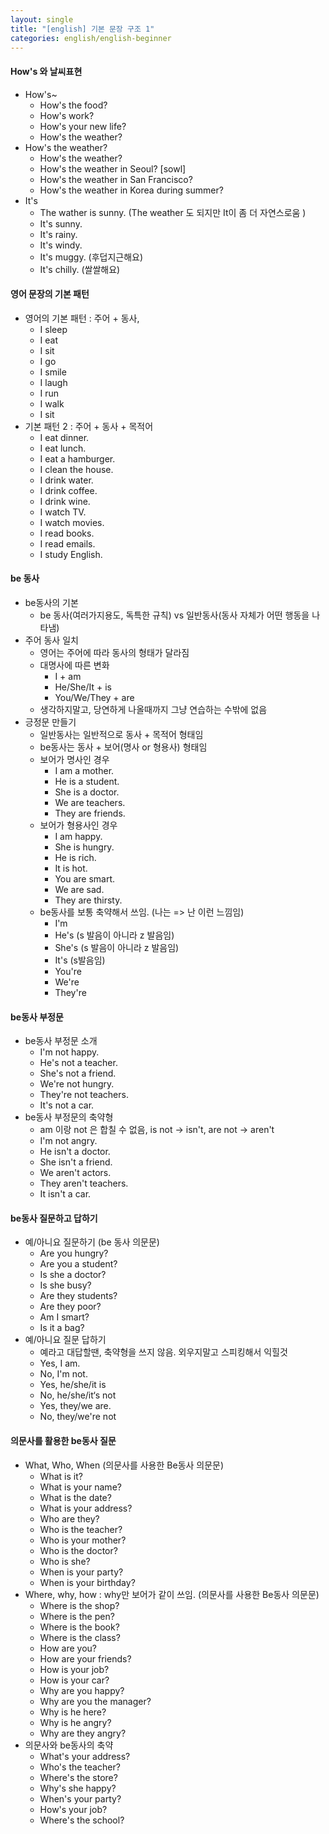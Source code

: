 ```yaml
---
layout: single
title: "[english] 기본 문장 구조 1"
categories: english/english-beginner
---
```


#### How's 와 날씨표현
- How's~
	- How's the food?
	- How's work?
	- How's your new life?
	- How's the weather?
- How's the weather?
	- How's the weather?
	- How's the weather in Seoul? [sowl]
	- How's the weather in San Francisco?
	- How's the weather in Korea during summer?
- It's
	- The wather is sunny. (The weather 도 되지만 It이 좀 더 자연스로움 )
	- It's sunny.
	- It's rainy.
	- It's windy.
	- It's muggy. (후덥지근해요)
	- It's chilly. (쌀쌀해요)

#### 영어 문장의 기본 패턴
- 영어의 기본 패턴 : 주어 + 동사, 
	- I sleep
	- I eat
	- I sit
	- I go
	- I smile
	- I laugh
	- I run
	- I walk
	- I sit
- 기본 패턴 2 : 주어 + 동사 + 목적어
	- I eat dinner.
	- I eat lunch.
	- I eat a hamburger.
	- I clean the house.
	- I drink water.
	- I drink coffee.
	- I drink wine.
	- I watch TV.
	- I watch movies.
	- I read books.
	- I read emails.
	- I study English.

#### be 동사
- be동사의 기본
	- be 동사(여러가지용도, 독특한 규칙) vs 일반동사(동사 자체가 어떤 행동을 나타냄)
- 주어 동사 일치
	- 영어는 주어에 따라 동사의 형태가 달라짐
	- 대명사에 따른 변화
		- I + am
		- He/She/It + is
		- You/We/They + are
	- 생각하지말고, 당연하게 나올때까지 그냥 연습하는 수밖에 없음
- 긍정문 만들기
	- 일반동사는 일반적으로 동사 + 목적어 형태임
	- be동사는 동사 + 보어(명사 or 형용사) 형태임
	- 보어가 명사인 경우
		- I am a  mother.
		- He is a student.
		- She is a doctor.
		- We are teachers.
		- They are friends.
	- 보어가 형용사인 경우
		- I am happy.
		- She is hungry.
		- He is rich.
		- It is hot.
		- You are smart.
		- We are sad.
		- They are thirsty.
	- be동사를 보통 축약해서 쓰임. (나는 => 난 이런 느낌임)
		- I'm
		- He's (s 발음이 아니라 z 발음임)
		- She's (s 발음이 아니라 z 발음임)
		- It's (s발음임)
		- You're
		- We're
		- They're

#### be동사 부정문
- be동사 부정문 소개
	- I'm not happy.
	- He's not a teacher.
	- She's not a friend.
	- We're not hungry.
	- They're not teachers.
	- It's not a car.
- be동사 부정문의 축약형
	- am 이랑 not 은 합칠 수 없음, is not -> isn't, are not -> aren't
	- I'm not angry.
	- He isn't a doctor.
	- She isn't a friend.
	- We aren't actors.
	- They aren't teachers.
	- It isn't a car.

#### be동사 질문하고 답하기
- 예/아니요 질문하기 (be 동사 의문문)
	- Are you hungry?
	- Are you a student?
	- Is she a doctor?
	- Is she busy?
	- Are they students?
	- Are they poor?
	- Am I smart?
	- Is it a bag?
- 예/아니요 질문 답하기
	- 예라고 대답할땐, 축약형을 쓰지 않음. 외우지말고 스피킹해서 익힐것
	- Yes, I am.
	- No, I'm not.
	- Yes, he/she/it is
	- No, he/she/it‘s not
	- Yes, they/we are.
	- No, they/we're not

#### 의문사를 활용한 be동사 질문
- What, Who, When (의문사를 사용한 Be동사 의문문)
	- What is it?
	- What is your name?
	- What is the date?
	- What is your address?
	- Who are they?
	- Who is the teacher?
	- Who is your mother?
	- Who is the doctor?
	- Who is she?
	- When is your party?
	- When is your birthday?
- Where, why, how : why만 보어가 같이 쓰임. (의문사를 사용한 Be동사 의문문)
	- Where is the shop?
	- Where is the pen?
	- Where is the book?
	- Where is the class?
	- How are you?
	- How are your friends?
	- How is your job?
	- How is your car?
	- Why are you happy?
	- Why are you the manager?
	- Why is he here?
	- Why is he angry?
	- Why are they angry?
- 의문사와 be동사의 축약
	- What's your address?
	- Who's the teacher?
	- Where's the store?
	- Why's she happy?
	- When's your party?
	- How's your job?
	- Where's the school?